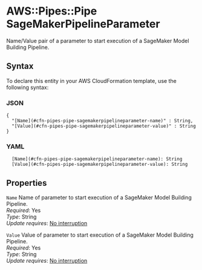 # AWS::Pipes::Pipe SageMakerPipelineParameter<a name="aws-properties-pipes-pipe-sagemakerpipelineparameter"></a>

Name/Value pair of a parameter to start execution of a SageMaker Model Building Pipeline\.

## Syntax<a name="aws-properties-pipes-pipe-sagemakerpipelineparameter-syntax"></a>

To declare this entity in your AWS CloudFormation template, use the following syntax:

### JSON<a name="aws-properties-pipes-pipe-sagemakerpipelineparameter-syntax.json"></a>

```
{
  "[Name](#cfn-pipes-pipe-sagemakerpipelineparameter-name)" : String,
  "[Value](#cfn-pipes-pipe-sagemakerpipelineparameter-value)" : String
}
```

### YAML<a name="aws-properties-pipes-pipe-sagemakerpipelineparameter-syntax.yaml"></a>

```
  [Name](#cfn-pipes-pipe-sagemakerpipelineparameter-name): String
  [Value](#cfn-pipes-pipe-sagemakerpipelineparameter-value): String
```

## Properties<a name="aws-properties-pipes-pipe-sagemakerpipelineparameter-properties"></a>

`Name` <a name="cfn-pipes-pipe-sagemakerpipelineparameter-name"></a>
Name of parameter to start execution of a SageMaker Model Building Pipeline\.  
_Required_: Yes  
_Type_: String  
_Update requires_: [No interruption](https://docs.aws.amazon.com/AWSCloudFormation/latest/UserGuide/using-cfn-updating-stacks-update-behaviors.html#update-no-interrupt)

`Value` <a name="cfn-pipes-pipe-sagemakerpipelineparameter-value"></a>
Value of parameter to start execution of a SageMaker Model Building Pipeline\.  
_Required_: Yes  
_Type_: String  
_Update requires_: [No interruption](https://docs.aws.amazon.com/AWSCloudFormation/latest/UserGuide/using-cfn-updating-stacks-update-behaviors.html#update-no-interrupt)

